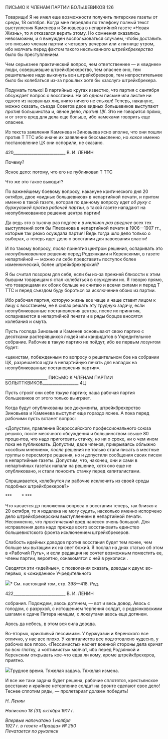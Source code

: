 ПИСЬМО К ЧЛЕНАМ ПАРТИИ БОЛЬШЕВИКОВ 126

Товарищи! Я не имел еще возможности получить питерские газеты от среды, 18 ок­тября. Когда мне передали по телефону полный текст выступления Каменева и Зиновь­ева в непартийной газете «Новая Жизнь», то я отказался верить этому. Но сомнения оказались невозможны, и я вынужден воспользоваться случаем, чтобы доставить это письмо членам партии к четвергу вечером или к пятнице утром, ибо молчать перед фактом такого неслыханного _штрейкбрехерства_ было бы преступлением.

Чем серьезнее практический вопрос, чем ответственнее — и «виднее» люди, совер­шившие штрейкбрехерство, тем опаснее оно, тем решительнее надо выкинуть вон штрейкбрехеров, тем непростительнее было бы колебаться из-за прошлых хотя бы «за­слуг» штрейкбрехера.

Подумать только! В партийных кругах известно, что партия с сентября обсуждает вопрос о восстании. Ни об одном письме или листке ни одного из названных лиц никто ничего не слыхал! Теперь, накануне, можно сказать, съезда Советов двое видных боль­шевиков выступают _против_ большинства и, явное дело, _против ЦК._ Это не говорится прямо, и от этого вред для дела еще больше, ибо намеками говорить еще опаснее.

Из текста заявления Каменева и Зиновьева ясно вполне, что они пошли против Τ TTC ибо иначе их заявление бессмысленно, но _какое_ именно постановление ЦК они оспори­ли, не сказано.

  

420__________________________ В. И. ЛЕНИН

Почему?

Ясное дело: потому, что его не публиковал Τ TTC

Что же это такое выходит?

По важнейшему боевому вопросу, накануне критического дня 20 октября, двое «видных большевиков» в непартийной печати, и притом именно в такой газете, которая по данному вопросу идет _об руку с буржуазией против рабочей партии,_ в такой газете нападают на неопубликованное решение центра партии!

Да ведь это в тысячу раз подлее _и в миллион раз вреднее_ всех тех выступле­ний хотя бы Плеханова в непартийной печати в 1906—1907 гг., которые так резко осу­ждала партия! Ведь тогда шло дело только о выборах, а теперь идет дело о восстании для завоевания власти!

И по такому вопросу, _после_ принятия центром решения, оспаривать это _неопублико­ванное_ решение перед Родзянками и Керенскими, в газете непартийной — можно ли себе представить поступок более изменнический, более штрейкбрехерский?

Я бы считал позором для себя, если бы из-за прежней близости к этим бывшим това­рищам я стал колебаться в осуждении их. Я говорю прямо, что товарищами их обоих больше не считаю и всеми силами и перед Τ TTC и перед съездом буду бороться за ис­ключение обоих из партии.

Ибо рабочая партия, которую жизнь все чаще и чаще ставит лицом к лицу с восста­нием, не в силах решать эту трудную задачу, если неопубликованные постановления центра, после их принятия, оспариваются в непартийной печати и в ряды борцов вно­сятся колебания и смута.

Пусть господа Зиновьев и Каменев основывают свою партию с десятками растеряв­шихся людей или кандидатов в Учредительное собрание. Рабочие в такую партию не пойдут, ибо ее первым лозунгом будет:

«цекистам, побежденным по вопросу о решительном бое на собрании ЦК, разре­шается идти в непартийную печать для нападок на неопубликованные постанов­ления партии».

  

_____________________ ПИСЬМО К ЧЛЕНАМ ПАРТИИ БОЛЫТТКВИКОВ__________________ 4Ц

Пусть строят они себе _такую_ партию; наша рабочая партия большевиков от этого только выиграет.

Когда будут опубликованы все документы, штрейкбрехерство Зиновьева и Каменева выступит еще гораздо яснее. А пока перед рабочими пусть встанет вопрос:

«Допустим, правление Всероссийского профессионального союза решило, по­сле месячного обсуждения и большинством свыше 80 процентов, что надо приго­товить стачку, но ни о сроке, ни о чем ином пока не публиковать. Допустим, двое членов, прикрываясь облыжно «особым мнением», _после_ решения не только стали писать в местные группы о пересмотре решения, но и допустили сообщения своих писем в непартийные газеты. Допустим, что, наконец, они и сами в непартийных газетах напали на решение, хотя оно еще не опубликовано, и стали поносить стачку перед капиталистами.

Спрашивается, колебнутся ли рабочие исключить из своей среды подобных штрейкбрехеров?»

***        * ***

Что касается до положения вопроса о восстании теперь, так близко к 20 октября, то я издалека не могу судить, насколько именно испорчено дело штрейкбрехерским высту­плением в непартийной печати. Несомненно, что _практический_ вред нанесен очень большой. Для исправления дела надо прежде всего восстановить единство большевист­ского фронта исключением штрейкбрехеров.

Слабость идейных доводов против восстания будет тем яснее, чем больше мы выта­щим их на свет божий. Я послал на днях статью об этом в «Рабочий Путь», и если ре­дакция не сочтет возможным поместить ее, члены партии, вероятно, ознакомятся с ней в рукописи .

Сводятся эти «идейные», с позволения сказать, доводы к двум: во-первых, к «ожида­нию» Учредительного

![](file:///C:/Users/bot32/AppData/Local/Temp/msohtmlclip1/01/clip_image001.png)* См. настоящий том, стр. 398—418. _Ред._

  

422__________________________ В. И. ЛЕНИН

собрания. Подождем, авось дотянем, — вот и весь довод. Авось с голодом, с разрухой, с истощением терпения солдат, с родзянковскими шагами к сдаче Питера немцам, с ло­каутами авось еще дотянем.

Авось да небось, в этом вся сила довода.

Во-вторых, крикливый пессимизм. У буржуазии и Керенского все отлично, у нас все плохо. У капиталистов все подготовлено чудесно, у рабочих все плохо. «Пессимисты» насчет военной стороны дела кричат во всю глотку, а «оптимисты» молчат, ибо перед Родзянкой и Керенским открывать кое-что едва ли кому, кроме штрейкбрехеров, при­ятно.

![](file:///C:/Users/bot32/AppData/Local/Temp/msohtmlclip1/01/clip_image002.png)Трудное время. Тяжелая задача. Тяжелая измена.

И все же таки задача будет решена, рабочие сплотятся, крестьянское восстание и крайнее нетерпение солдат на фронте сделают свое дело! Теснее сплотим ряды, — про­летариат должен победить!

_Н. Ленин_

_Написано 18 (31) октября 1917 г._

_Впервые напечатано 1 ноября  
1927 г. в газете «Правда» № 250                                                           Печатается по рукописи_